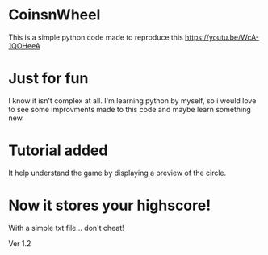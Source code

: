 # CoinsnWheel
This is a simple python code made to reproduce this https://youtu.be/WcA-1QOHeeA
# Just for fun
I know it isn't complex at all. I'm learning python by myself, so i would love to see some improvments made to this code and maybe learn something new.
# Tutorial added
It help understand the game by displaying a preview of the circle. 
# Now it stores your highscore!
With a simple txt file... don't cheat!

Ver 1.2
